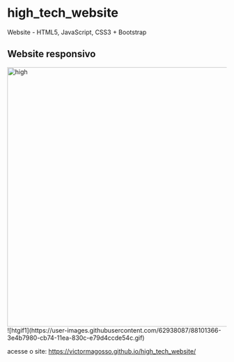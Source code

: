 # high_tech_website
Website - HTML5, JavaScript, CSS3 + Bootstrap

## Website responsivo
<img width="595" alt="high" src="https://user-images.githubusercontent.com/62938087/88099417-84530e00-cb71-11ea-9465-cfdd2c4ac8bb.png">
![htgif1](https://user-images.githubusercontent.com/62938087/88101366-3e4b7980-cb74-11ea-830c-e79d4ccde54c.gif)

acesse o site: https://victormagosso.github.io/high_tech_website/
